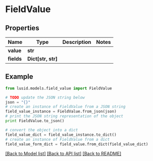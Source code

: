 # FieldValue


## Properties
Name | Type | Description | Notes
------------ | ------------- | ------------- | -------------
**value** | **str** |  | 
**fields** | **Dict[str, str]** |  | 

## Example

```python
from lusid.models.field_value import FieldValue

# TODO update the JSON string below
json = "{}"
# create an instance of FieldValue from a JSON string
field_value_instance = FieldValue.from_json(json)
# print the JSON string representation of the object
print FieldValue.to_json()

# convert the object into a dict
field_value_dict = field_value_instance.to_dict()
# create an instance of FieldValue from a dict
field_value_form_dict = field_value.from_dict(field_value_dict)
```
[[Back to Model list]](../README.md#documentation-for-models) [[Back to API list]](../README.md#documentation-for-api-endpoints) [[Back to README]](../README.md)


